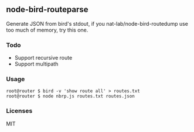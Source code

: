 node-bird-routeparse
---

Generate JSON from bird's stdout, if you nat-lab/node-bird-routedump use too much of memory, try this one.

### Todo

- Support recursive route
- Support multipath

### Usage

```
root@router $ bird -v 'show route all' > routes.txt
root@router $ node nbrp.js routes.txt routes.json
```

### Licenses

MIT
